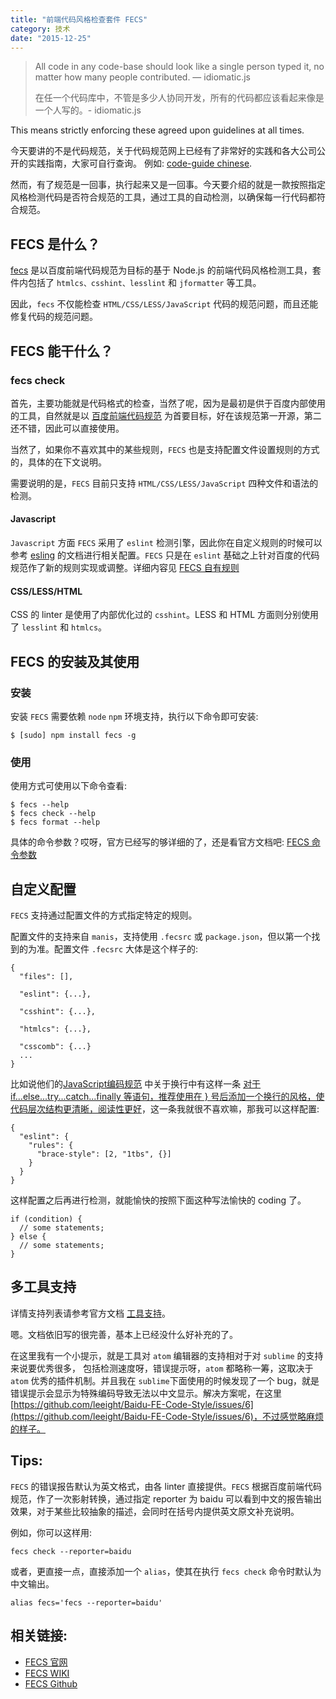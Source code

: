 ```yaml
---
title: "前端代码风格检查套件 FECS"
category: 技术
date: "2015-12-25"
---
```


> All code in any code-base should look like a single person typed it, no matter how many people contributed. — idiomatic.js
>
> 在任一个代码库中，不管是多少人协同开发，所有的代码都应该看起来像是一个人写的。- idiomatic.js

This means strictly enforcing these agreed upon guidelines at all times.

今天要讲的不是代码规范，关于代码规范网上已经有了非常好的实践和各大公司公开的实践指南，大家可自行查询。 例如: [code-guide chinese](http://zoomzhao.github.io/code-guide/).

然而，有了规范是一回事，执行起来又是一回事。今天要介绍的就是一款按照指定风格检测代码是否符合规范的工具，通过工具的自动检测，以确保每一行代码都符合规范。

## FECS 是什么？

[fecs](http://fecs.baidu.com/) 是以百度前端代码规范为目标的基于 Node.js 的前端代码风格检测工具，套件内包括了 `htmlcs、csshint、lesslint` 和 `jformatter` 等工具。

因此，`fecs` 不仅能检查 `HTML/CSS/LESS/JavaScript` 代码的规范问题，而且还能修复代码的规范问题。

## FECS 能干什么？

### fecs check

首先，主要功能就是代码格式的检查，当然了呢，因为是最初是供于百度内部使用的工具，自然就是以 [百度前端代码规范](https://github.com/ecomfe/spec/) 为首要目标，好在该规范第一开源，第二还不错，因此可以直接使用。

当然了，如果你不喜欢其中的某些规则，`FECS` 也是支持配置文件设置规则的方式的，具体的在下文说明。

需要说明的是，`FECS` 目前只支持 `HTML/CSS/LESS/JavaScript` 四种文件和语法的检测。

#### Javascript

`Javascript` 方面 `FECS` 采用了 `eslint` 检测引擎，因此你在自定义规则的时候可以参考 [esling](http://esling.org/) 的文档进行相关配置。`FECS` 只是在 `eslint` 基础之上针对百度的代码规范作了新的规则实现或调整。详细内容见 [FECS 自有规则](https://github.com/ecomfe/fecs/wiki/FECSRules)

#### CSS/LESS/HTML

CSS 的 linter 是使用了内部优化过的 `csshint`。LESS 和 HTML 方面则分别使用了 `lesslint` 和 `htmlcs`。

## FECS 的安装及其使用

### 安装

安装 `FECS` 需要依赖 `node` `npm` 环境支持，执行以下命令即可安装:

```
$ [sudo] npm install fecs -g
```

### 使用

使用方式可使用以下命令查看:

```
$ fecs --help
$ fecs check --help
$ fecs format --help
```

具体的命令参数？哎呀，官方已经写的够详细的了，还是看官方文档吧: [FECS 命令参数](https://github.com/ecomfe/fecs/wiki/CLI)

## 自定义配置

`FECS` 支持通过配置文件的方式指定特定的规则。

配置文件的支持来自 `manis`，支持使用 `.fecsrc` 或 `package.json`，但以第一个找到的为准。配置文件 `.fecsrc` 大体是这个样子的:

```
{
  "files": [],

  "eslint": {...},

  "csshint": {...},

  "htmlcs": {...},

  "csscomb": {...}
  ...
}
```

比如说他们的[JavaScript编码规范](https://github.com/ecomfe/spec/blob/master/javascript-style-guide.md) 中关于换行中有这样一条 [对于if...else...try...catch...finally 等语句，推荐使用在 } 号后添加一个换行的风格，使代码层次结构更清晰，阅读性更好](https://github.com/ecomfe/spec/blob/master/javascript-style-guide.md#建议-对于-ifelsetrycatchfinally-等语句推荐使用在--号后添加一个换行-的风格使代码层次结构更清晰阅读性更好)，这一条我就很不喜欢嘛，那我可以这样配置:

```
{
  "eslint": {
    "rules": {
      "brace-style": [2, "1tbs", {}]
    }
  }
}
```

这样配置之后再进行检测，就能愉快的按照下面这种写法愉快的 coding 了。

```
if (condition) {
  // some statements;
} else {
  // some statements;
}
```

## 多工具支持

详情支持列表请参考官方文档 [工具支持](https://github.com/ecomfe/fecs#工具支持)。

嗯。文档依旧写的很完善，基本上已经没什么好补充的了。

在这里我有一个小提示，就是工具对 `atom` 编辑器的支持相对于对 `sublime` 的支持来说要优秀很多， 包括检测速度呀，错误提示呀，`atom` 都略称一筹，这取决于 `atom` 优秀的插件机制。并且我在 `sublime`下面使用的时候发现了一个 bug，就是错误提示会显示为特殊编码导致无法以中文显示。解决方案呢，在这里[https://github.com/leeight/Baidu-FE-Code-Style/issues/6](https://github.com/leeight/Baidu-FE-Code-Style/issues/6)，不过感觉略麻烦的样子。

## Tips:

`FECS` 的错误报告默认为英文格式，由各 linter 直接提供。`FECS` 根据百度前端代码规范，作了一次影射转换，通过指定 reporter 为 baidu 可以看到中文的报告输出效果，对于某些比较抽象的描述，会同时在括号内提供英文原文补充说明。

例如，你可以这样用:

```
fecs check --reporter=baidu
```

或者，更直接一点，直接添加一个 `alias`，使其在执行 `fecs check` 命令时默认为中文输出。

```
alias fecs='fecs --reporter=baidu'
```

## 相关链接:

* [FECS 官网](http://fecs.baidu.com/)
* [FECS WIKI](http://github.com/ecomfe/fecs/wiki)
* [FECS Github](http://github.com/ecomfe/fecs)
